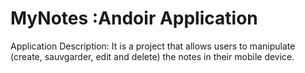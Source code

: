# MyNotes :Andoir Application 
Application Description:
It is a project that allows users to manipulate (create, sauvgarder, edit and delete) the notes in their mobile device.
